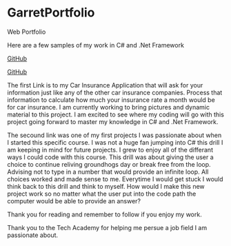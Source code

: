 # GarretPortfolio
 Web Portfolio

Here are a few samples of my work in C# and .Net Framework

[GitHub](https://github.com/Garretbre/C-Projects/tree/main/CarInsurance)

[GitHub](https://github.com/Garretbre/C-Projects/tree/main/Console%20Application%20Bool)

The first Link is to my Car Insurance Application that will ask for your information just like any of the other car insurance companies. Process that information 
to calculate how much your insurance rate a month would be for car insurance. I am currently working to bring pictures and dynamic material to this project. I am 
excited to see where my coding will go with this project going forward to master my knowledge in C# and .Net Framework. 

The secound link was one of my first projects I was passionate about when I started this specific course. I was not a huge fan jumping into C# this drill I am 
keeping in mind for future projects. I grew to enjoy all of the differant ways I could code with this course. This drill was about giving the user a choice to 
continue reliving groundhogs day or break free from the loop. Advising not to type in a number that would provide an infinite loop. All choices worked and made 
sense to me. Everytime I would get stuck I would think back to this drill and think to myself. How would I make this new project work so no matter what the user 
put into the code path the computer would be able to provide an answer?

Thank you for reading and remember to follow if you enjoy my work.

Thank you to the Tech Academy for helping me persue a job field I am passionate about.
